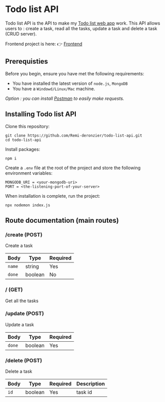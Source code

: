 # Todo list API

Todo list API is the API to make my [Todo list web app](https://vibrant-euclid-157bdc.netlify.app/) work. This API allows users to : create a task, read all the tasks, update a task and delete a task (CRUD server).

Frontend project is here: 👉 [Frontend](https://github.com/Remi-deronzier/todo-list-frontend)

## Prerequisties

Before you begin, ensure you have met the following requirements:
* You have installed the latest version of `node.js`, `MongoDB`
* You have a `Windowd/Linux/Mac` machine.

*Option : you can install [Postman](https://www.postman.com/) to easily make requests.*

## Installing Todo list API

Clone this repository:
```
git clone https://github.com/Remi-deronzier/todo-list-api.git
cd todo-list-api
```

Install packages:
```
npm i
```

Create a `.env` file at the root of the project and store the following environment variables:
```
MONGODB_URI = <your-mongodb-uri>
PORT = <the-listening-port-of-your-server>
```

When installation is complete, run the project:
```
npx nodemon index.js
```

## Route documentation (main routes)

### /create (POST)
Create a task

Body | Type | Required
------------ | ------------- | ------------
`name` | string | Yes
`done` | boolean | No

### / (GET)
Get all the tasks

### /update (POST)
Update a task

Body | Type | Required
------------ | ------------- | ------------
`done` | boolean | Yes

### /delete (POST)
Delete a task

Body | Type | Required | Description
------------ | ------------- | ------------ | ------------
`id` | boolean | Yes | task id


